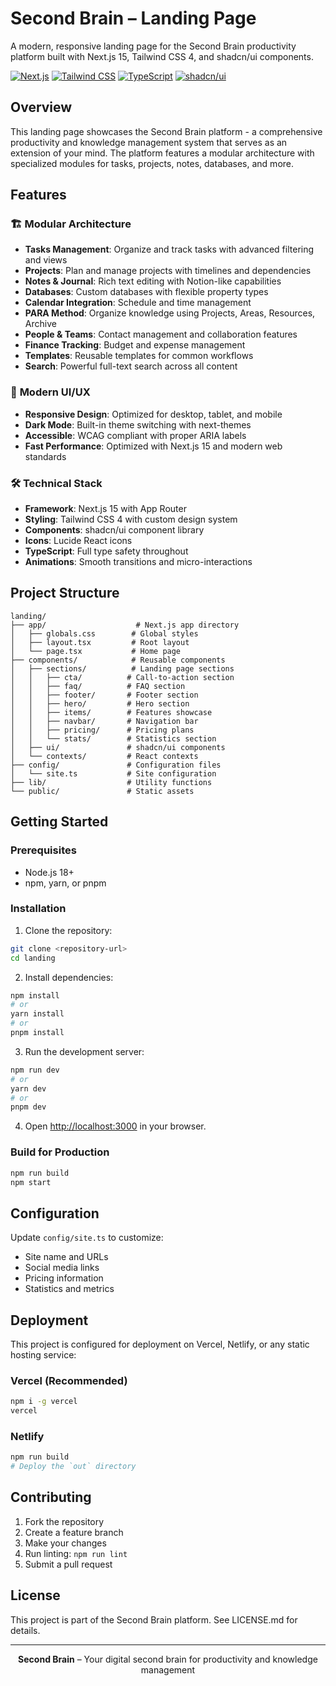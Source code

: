 # Second Brain – Landing Page

A modern, responsive landing page for the Second Brain productivity platform built with Next.js 15, Tailwind CSS 4, and shadcn/ui components.

[![Next.js](https://img.shields.io/badge/Next.js-15-black)](https://nextjs.org/)
[![Tailwind CSS](https://img.shields.io/badge/Tailwind_CSS-4.0-blue)](https://tailwindcss.com/)
[![TypeScript](https://img.shields.io/badge/TypeScript-5.0-blue)](https://www.typescriptlang.org/)
[![shadcn/ui](https://img.shields.io/badge/shadcn/ui-latest-black)](https://ui.shadcn.com/)

## Overview

This landing page showcases the Second Brain platform - a comprehensive productivity and knowledge management system that serves as an extension of your mind. The platform features a modular architecture with specialized modules for tasks, projects, notes, databases, and more.

## Features

### 🏗️ **Modular Architecture**
- **Tasks Management**: Organize and track tasks with advanced filtering and views
- **Projects**: Plan and manage projects with timelines and dependencies
- **Notes & Journal**: Rich text editing with Notion-like capabilities
- **Databases**: Custom databases with flexible property types
- **Calendar Integration**: Schedule and time management
- **PARA Method**: Organize knowledge using Projects, Areas, Resources, Archive
- **People & Teams**: Contact management and collaboration features
- **Finance Tracking**: Budget and expense management
- **Templates**: Reusable templates for common workflows
- **Search**: Powerful full-text search across all content

### 🎨 **Modern UI/UX**
- **Responsive Design**: Optimized for desktop, tablet, and mobile
- **Dark Mode**: Built-in theme switching with next-themes
- **Accessible**: WCAG compliant with proper ARIA labels
- **Fast Performance**: Optimized with Next.js 15 and modern web standards

### 🛠️ **Technical Stack**
- **Framework**: Next.js 15 with App Router
- **Styling**: Tailwind CSS 4 with custom design system
- **Components**: shadcn/ui component library
- **Icons**: Lucide React icons
- **TypeScript**: Full type safety throughout
- **Animations**: Smooth transitions and micro-interactions

## Project Structure

```
landing/
├── app/                    # Next.js app directory
│   ├── globals.css        # Global styles
│   ├── layout.tsx         # Root layout
│   └── page.tsx           # Home page
├── components/            # Reusable components
│   ├── sections/          # Landing page sections
│   │   ├── cta/          # Call-to-action section
│   │   ├── faq/          # FAQ section
│   │   ├── footer/       # Footer section
│   │   ├── hero/         # Hero section
│   │   ├── items/        # Features showcase
│   │   ├── navbar/       # Navigation bar
│   │   ├── pricing/      # Pricing plans
│   │   └── stats/        # Statistics section
│   ├── ui/               # shadcn/ui components
│   └── contexts/         # React contexts
├── config/               # Configuration files
│   └── site.ts           # Site configuration
├── lib/                  # Utility functions
└── public/               # Static assets
```

## Getting Started

### Prerequisites
- Node.js 18+
- npm, yarn, or pnpm

### Installation

1. Clone the repository:
```bash
git clone <repository-url>
cd landing
```

2. Install dependencies:
```bash
npm install
# or
yarn install
# or
pnpm install
```

3. Run the development server:
```bash
npm run dev
# or
yarn dev
# or
pnpm dev
```

4. Open [http://localhost:3000](http://localhost:3000) in your browser.

### Build for Production

```bash
npm run build
npm start
```

## Configuration

Update `config/site.ts` to customize:
- Site name and URLs
- Social media links
- Pricing information
- Statistics and metrics

## Deployment

This project is configured for deployment on Vercel, Netlify, or any static hosting service:

### Vercel (Recommended)
```bash
npm i -g vercel
vercel
```

### Netlify
```bash
npm run build
# Deploy the `out` directory
```

## Contributing

1. Fork the repository
2. Create a feature branch
3. Make your changes
4. Run linting: `npm run lint`
5. Submit a pull request

## License

This project is part of the Second Brain platform. See LICENSE.md for details.

---

<p align="center">
  <strong>Second Brain</strong> – Your digital second brain for productivity and knowledge management
</p>
